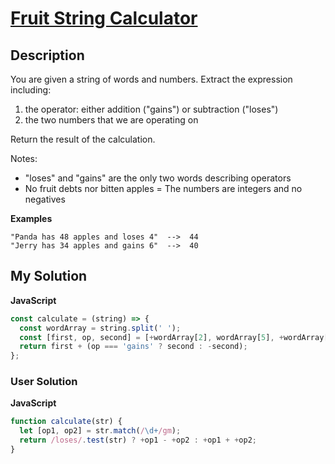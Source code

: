 # [Fruit String Calculator](https://www.codewars.com/kata/57b9fc5b8f5813384a000aa3)

## Description

You are given a string of words and numbers. Extract the expression including:

1. the operator: either addition ("gains") or subtraction ("loses")
2. the two numbers that we are operating on

Return the result of the calculation.

Notes:

- "loses" and "gains" are the only two words describing operators
- No fruit debts nor bitten apples = The numbers are integers and no negatives

**Examples**

```
"Panda has 48 apples and loses 4"  -->  44
"Jerry has 34 apples and gains 6"  -->  40
```

## My Solution

**JavaScript**

```js
const calculate = (string) => {
  const wordArray = string.split(' ');
  const [first, op, second] = [+wordArray[2], wordArray[5], +wordArray[6]];
  return first + (op === 'gains' ? second : -second);
};
```

### User Solution

**JavaScript**

```js
function calculate(str) {
  let [op1, op2] = str.match(/\d+/gm);
  return /loses/.test(str) ? +op1 - +op2 : +op1 + +op2;
}
```
